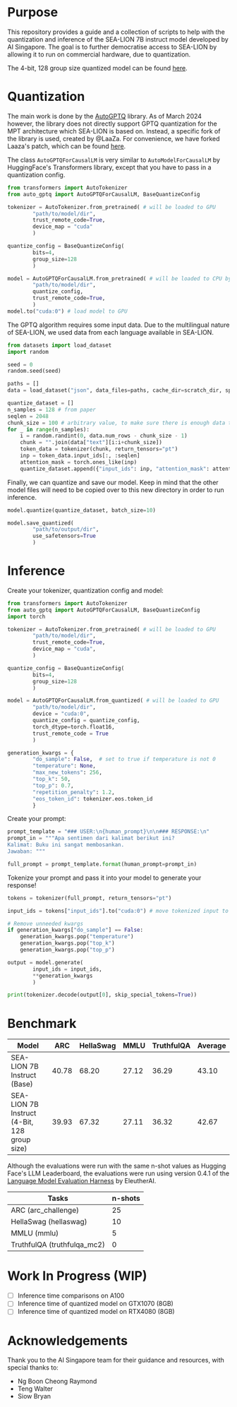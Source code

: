 # Purpose 

This repository provides a guide and a collection of scripts to help with the quantization and inference of the SEA-LION 7B instruct model developed by AI Singapore. The goal is to further democratise access to SEA-LION by allowing it to run on commercial hardware, due to quantization.

The 4-bit, 128 group size quantized model can be found [here]().

# Quantization 

The main work is done by the [AutoGPTQ](https://github.com/AutoGPTQ/AutoGPTQ) library. As of March 2024 however, the library does not directly support GPTQ quantization for the MPT architecture which SEA-LION is based on. Instead, a specific fork of the library is used, created by @LaaZa. For convenience, we have forked Laaza's patch, which can be found [here](https://github.com/Caviato/AutoGPTQ). 

The class `AutoGPTQForCausalLM` is very similar to `AutoModelForCausalLM` by HuggingFace's Transformers library, except that you have to pass in a quantization config.  

```python
from transformers import AutoTokenizer
from auto_gptq import AutoGPTQForCausalLM, BaseQuantizeConfig

tokenizer = AutoTokenizer.from_pretrained( # will be loaded to GPU
        "path/to/model/dir",
        trust_remote_code=True,
        device_map = "cuda"
        ) 

quantize_config = BaseQuantizeConfig(
        bits=4,
        group_size=128
        )

model = AutoGPTQForCausalLM.from_pretrained( # will be loaded to CPU by default
        "path/to/model/dir",
        quantize_config,
        trust_remote_code=True,
        )
model.to("cuda:0") # load model to GPU 
```

The GPTQ algorithm requires some input data. Due to the multilingual nature of SEA-LION, we used data from each language available in SEA-LION. 
```python
from datasets import load_dataset
import random

seed = 0
random.seed(seed)

paths = []
data = load_dataset("json", data_files=paths, cache_dir=scratch_dir, split="train")

quantize_dataset = []
n_samples = 128 # from paper 
seqlen = 2048 
chunk_size = 100 # arbitrary value, to make sure there is enough data to reach a sequence length of 2048 
for _ in range(n_samples):
    i = random.randint(0, data.num_rows - chunk_size - 1)
    chunk = "".join(data["text"][i:i+chunk_size])
    token_data = tokenizer(chunk, return_tensors="pt")
    inp = token_data.input_ids[:, :seqlen]
    attention_mask = torch.ones_like(inp)
    quantize_dataset.append({"input_ids": inp, "attention_mask": attention_mask})
```

Finally, we can quantize and save our model. Keep in mind that the other model files will need to be copied over to this new directory in order to run inference. 

```python
model.quantize(quantize_dataset, batch_size=10)

model.save_quantized(
        "path/to/output/dir",
        use_safetensors=True
        )
```

# Inference 

Create your tokenizer, quantization config and model:
```python
from transformers import AutoTokenizer
from auto_gptq import AutoGPTQForCausalLM, BaseQuantizeConfig
import torch

tokenizer = AutoTokenizer.from_pretrained( # will be loaded to GPU
        "path/to/model/dir",
        trust_remote_code=True,
        device_map = "cuda",
        )

quantize_config = BaseQuantizeConfig(
        bits=4,
        group_size=128
        )

model = AutoGPTQForCausalLM.from_quantized( # will be loaded to GPU
        "path/to/model/dir",
        device = "cuda:0",
        quantize_config = quantize_config,
        torch_dtype=torch.float16,
        trust_remote_code = True
        )

generation_kwargs = {
        "do_sample": False,  # set to true if temperature is not 0
        "temperature": None,
        "max_new_tokens": 256,
        "top_k": 50,
        "top_p": 0.7,
        "repetition_penalty": 1.2,
        "eos_token_id": tokenizer.eos.token_id
        }
```

Create your prompt: 
```python 
prompt_template = "### USER:\n{human_prompt}\n\n### RESPONSE:\n"
prompt_in = """Apa sentimen dari kalimat berikut ini?
Kalimat: Buku ini sangat membosankan.
Jawaban: """

full_prompt = prompt_template.format(human_prompt=prompt_in)
```

Tokenize your prompt and pass it into your model to generate your response! 
```python
tokens = tokenizer(full_prompt, return_tensors="pt")

input_ids = tokens["input_ids"].to("cuda:0") # move tokenized input to GPU 

# Remove unneeded kwargs
if generation_kwargs["do_sample"] == False:
    generation_kwargs.pop("temperature")
    generation_kwargs.pop("top_k")
    generation_kwargs.pop("top_p")

output = model.generate(
		input_ids = input_ids,
		**generation_kwargs
		)

print(tokenizer.decode(output[0], skip_special_tokens=True))
```

# Benchmark 

| Model                                        | ARC | HellaSwag | MMLU | TruthfulQA | Average |
| -------------------------------------------- | --- | --------- | ---- | ---------- | ------- |
| SEA-LION 7B Instruct (Base)                  |   40.78  |     68.20     |   27.12   |    36.29     |    43.10     |
| SEA-LION 7B Instruct (4-Bit, 128 group size) |   39.93  |     67.32     |   27.11   |    36.32     |    42.67     |

Although the evaluations were run with the same n-shot values as Hugging Face's LLM Leaderboard, the evaluations were run using version 0.4.1 of the [Language Model Evaluation Harness](https://github.com/EleutherAI/lm-evaluation-harness/tree/v0.4.1) by EleutherAI.

| Tasks | n-shots |
|-------|---------|
| ARC (arc_challenge) | 25 |
| HellaSwag (hellaswag) | 10 |
| MMLU (mmlu) | 5 |
| TruthfulQA (truthfulqa_mc2) | 0 |

# Work In Progress (WIP)

- [ ] Inference time comparisons on A100 
- [ ] Inference time of quantized model on GTX1070 (8GB)
- [ ] Inference time of quantized model on RTX4080 (8GB)

# Acknowledgements 

Thank you to the AI Singapore team for their guidance and resources, with special thanks to: 
- Ng Boon Cheong Raymond
- Teng Walter
- Siow Bryan

